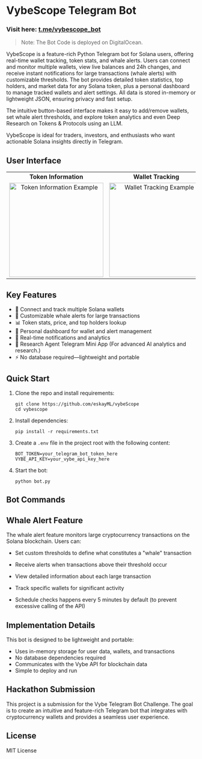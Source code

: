 # VybeScope Telegram Bot

### Visit here: [t.me/vybescope_bot](https://t.me/vybescope_bot)

>  Note: The Bot Code is deployed on DigitalOcean.

VybeScope is a feature-rich Python Telegram bot for Solana users, offering real-time wallet tracking, token stats, and whale alerts. Users can connect and monitor multiple wallets, view live balances and 24h changes, and receive instant notifications for large transactions (whale alerts) with customizable thresholds. The bot provides detailed token statistics, top holders, and market data for any Solana token, plus a personal dashboard to manage tracked wallets and alert settings. All data is stored in-memory or lightweight JSON, ensuring privacy and fast setup.

The intuitive button-based interface makes it easy to add/remove wallets, set whale alert thresholds, and explore token analytics and even Deep Research on Tokens & Protocols using an LLM.

VybeScope is ideal for traders, investors, and enthusiasts who want actionable Solana insights directly in Telegram.


## User Interface

<table style="border-collapse: collapse; border: none; text-align: center; width: 100%;">
   <tr style="border: none; font-weight: bold;">
      <td style="border: none;">Token Information</td>
      <td style="border: none;">Wallet Tracking</td>
      <td style="border: none;">Whale Alerts</td>
      <!-- <td style="border: none;">Research Mini App</td> -->
   </tr>
   <tr style="border: none;">
      <td style="border: none;"><img src="https://gcdnb.pbrd.co/images/BfKwMnzydfSI.gif" alt="Token Information Example" width="250"/></td>
      <td style="border: none;"><img src="https://gcdnb.pbrd.co/images/ThS1Oc8EBjFG.gif" alt="Wallet Tracking Example" width="250"/></td>
      <td style="border: none;"><img src="https://gcdnb.pbrd.co/images/Ex0lkuqCEHz3.gif" alt="Whale Alerts Sample" width="250"/></td>
      <!-- <td style="border: none;"><img src="https://gcdnb.pbrd.co/images/OVFVpoaVefRb.gif?o=1" alt="Research Mini App" width="250"/></td> -->
   </tr>
</table>


## Key Features
- 🔗 Connect and track multiple Solana wallets
- 🐋 Customizable whale alerts for large transactions
- 📊 Token stats, price, and top holders lookup
- 💼 Personal dashboard for wallet and alert management
- 🔔 Real-time notifications and analytics
- 🤖 Research Agent Telegram Mini App (For advanced AI analytics and research.) 
- ⚡ No database required—lightweight and portable

## Quick Start
1. Clone the repo and install requirements:
   ```
   git clone https://github.com/eskayML/vybeScope
   cd vybescope
   ```

2. Install dependencies:
   ```
   pip install -r requirements.txt
   ```

3. Create a `.env` file in the project root with the following content:
   ```
   BOT_TOKEN=your_telegram_bot_token_here
   VYBE_API_KEY=your_vybe_api_key_here
   ```

4. Start the bot:
   ```
   python bot.py
   ```

## Bot Commands


## Whale Alert Feature

The whale alert feature monitors large cryptocurrency transactions on the Solana blockchain. Users can:

- Set custom thresholds to define what constitutes a "whale" transaction
- Receive alerts when transactions above their threshold occur
- View detailed information about each large transaction
- Track specific wallets for significant activity


- Schedule checks happens every 5 minutes by default (to prevent excessive calling of the API)


## Implementation Details

This bot is designed to be lightweight and portable:

- Uses in-memory storage for user data, wallets, and transactions
- No database dependencies required
- Communicates with the Vybe API for blockchain data
- Simple to deploy and run

## Hackathon Submission

This project is a submission for the Vybe Telegram Bot Challenge. The goal is to create an intuitive and feature-rich Telegram bot that integrates with cryptocurrency wallets and provides a seamless user experience.

## License

MIT License